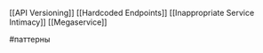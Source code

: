 [[API Versioning]]
[[Hardcoded Endpoints]]
[[Inappropriate Service Intimacy]]
[[Megaservice]]

#паттерны